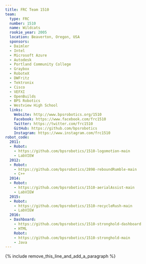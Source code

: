 ```yaml
---
title: FRC Team 1510
team:
  type: FRC
  number: 1510
  name: Wildcats
  rookie_year: 2005
  location: Beaverton, Oregon, USA
  sponsors:
  - Daimler
  - Intel
  - Microsoft Azure
  - Autodesk
  - Portland Community College
  - Graybox
  - RoboteX
  - DWFritz
  - Tektronix
  - Cisco
  - VEFXI
  - OpenBuilds
  - BPS Robotics
  - Westview High School
  links:
    Website: http://www.bpsrobotics.org/1510
    Facebook: https://www.facebook.com/frc1510
    Twitter: https://twitter.com/frc1510
    GitHub: https://github.com/bpsrobotics
    Instagram: https://www.instagram.com/frc1510
robot_code:
  2011:
  - Robot:
    - https://github.com/bpsrobotics/1510-logomotion-main
    - LabVIEW
  2012:
  - Robot:
    - https://github.com/bpsrobotics/2898-reboundRumble-main
    - C++
  2014:
  - Robot:
    - https://github.com/bpsrobotics/1510-aerialAssist-main
    - LabVIEW
  2015:
  - Robot:
    - https://github.com/bpsrobotics/1510-recycleRush-main
    - LabVIEW
  2016:
  - Dashboard:
    - https://github.com/bpsrobotics/1510-stronghold-dashboard
    - HTML
    Robot:
    - https://github.com/bpsrobotics/1510-stronghold-main
    - Java
---
```


{% include remove_this_line_and_add_a_paragraph %}